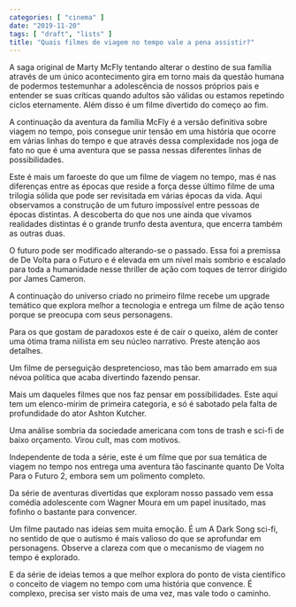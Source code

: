 ```yaml
---
categories: [ "cinema" ]
date: "2019-11-20"
tags: [ "draft", "lists" ]
title: "Quais filmes de viagem no tempo vale a pena assistir?"
---
```


A saga original de Marty McFly tentando alterar o destino de sua família
através de um único acontecimento gira em torno mais da questão
humana de podermos testemunhar a adolescência de nossos próprios pais
e entender se suas críticas quando adultos são válidas ou estamos
repetindo ciclos eternamente. Além disso é um filme divertido do
começo ao fim.

A continuação da aventura da família McFly é a versão definitiva
sobre viagem no tempo, pois consegue unir tensão em uma história que
ocorre em várias linhas do tempo e que através dessa complexidade nos
joga de fato no que é uma aventura que se passa nessas diferentes linhas
de possibilidades.

Este é mais um faroeste do que um filme de viagem no tempo, mas é nas
diferenças entre as épocas que reside a força desse último filme
de uma trilogia sólida que pode ser revisitada em várias épocas da
vida. Aqui observamos a construção de um futuro impossível entre
pessoas de épocas distintas. A descoberta do que nos une ainda que
vivamos realidades distintas é o grande trunfo desta aventura, que
encerra também as outras duas.

O futuro pode ser modificado alterando-se o passado. Essa foi a premissa
de De Volta para o Futuro e é elevada em um nível mais sombrio e
escalado para toda a humanidade nesse thriller de ação com toques de
terror dirigido por James Cameron.

A continuação do universo criado no primeiro filme recebe um upgrade
temático que explora melhor a tecnologia e entrega um filme de ação
tenso porque se preocupa com seus personagens.

Para os que gostam de paradoxos este é de cair o queixo, além de conter
uma ótima trama niilista em seu núcleo narrativo. Preste atenção
aos detalhes.

Um filme de perseguição despretencioso, mas tão bem amarrado em sua
névoa política que acaba divertindo fazendo pensar.

Mais um daqueles filmes que nos faz pensar em possibilidades. Este aqui
tem um elenco-mirim de primeira categoria, e só é sabotado pela falta
de profundidade do ator Ashton Kutcher.

Uma análise sombria da sociedade americana com tons de trash e sci-fi
de baixo orçamento. Virou cult, mas com motivos.

Independente de toda a série, este é um filme que por sua temática
de viagem no tempo nos entrega uma aventura tão fascinante quanto De
Volta Para o Futuro 2, embora sem um polimento completo.

Da série de aventuras divertidas que exploram nosso passado vem essa
comédia adolescente com Wagner Moura em um papel inusitado, mas fofinho
o bastante para convencer.

Um filme pautado nas ideias sem muita emoção. É um A Dark Song sci-fi,
no sentido de que o autismo é mais valioso do que se aprofundar em
personagens. Observe a clareza com que o mecanismo de viagem no tempo
é explorado.

E da série de ideias temos a que melhor explora do ponto de vista
científico o conceito de viagem no tempo com uma história que
convence. É complexo, precisa ser visto mais de uma vez, mas vale todo
o caminho.
